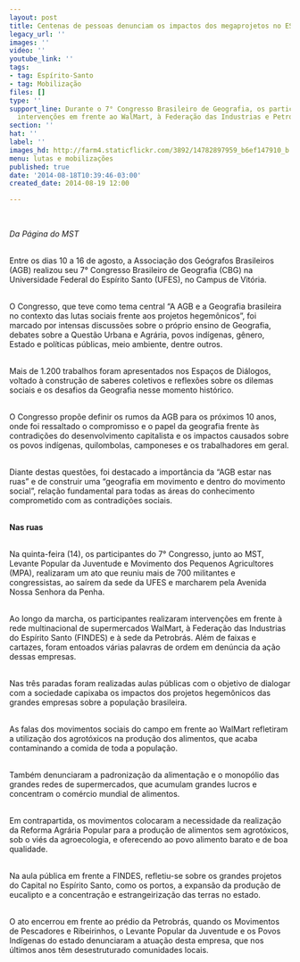 ```yaml
---
layout: post
title: Centenas de pessoas denunciam os impactos dos megaprojetos no ES
legacy_url: ''
images: ''
video: ''
youtube_link: ''
tags:
- tag: Espírito-Santo
- tag: Mobilização
files: []
type: ''
support_line: Durante o 7° Congresso Brasileiro de Geografia, os participantes realizaram
  intervenções em frente ao WalMart, à Federação das Industrias e Petrobrás.
section: ''
hat: ''
label: ''
images_hd: http://farm4.staticflickr.com/3892/14782897959_b6ef147910_b.jpg
menu: lutas e mobilizações
published: true
date: '2014-08-18T10:39:46-03:00'
created_date: 2014-08-19 12:00

---
```

<p>&nbsp;</p>

<p><em>Da P&aacute;gina do MST</em></p>

<p><br />
Entre os dias 10 a 16 de agosto, a Associa&ccedil;&atilde;o dos Ge&oacute;grafos Brasileiros (AGB) realizou seu 7&deg; Congresso Brasileiro de Geografia (CBG) na Universidade Federal do Esp&iacute;rito Santo (UFES), no Campus de Vit&oacute;ria.</p>

<p><br />
O Congresso, que teve como tema central &ldquo;A AGB e a Geografia brasileira no contexto das lutas sociais frente aos projetos hegem&ocirc;nicos&rdquo;, foi marcado por intensas discuss&otilde;es sobre o pr&oacute;prio ensino de Geografia, debates sobre a Quest&atilde;o Urbana e Agr&aacute;ria, povos ind&iacute;genas, g&ecirc;nero, Estado e pol&iacute;ticas p&uacute;blicas, meio ambiente, dentre outros.</p>

<p><br />
Mais de 1.200 trabalhos foram apresentados nos Espa&ccedil;os de Di&aacute;logos, voltado &agrave; constru&ccedil;&atilde;o de saberes coletivos e reflex&otilde;es sobre os dilemas sociais e os desafios da Geografia nesse momento hist&oacute;rico.</p>

<p><br />
O Congresso prop&otilde;e definir os rumos da AGB para os pr&oacute;ximos 10 anos, onde foi ressaltado o compromisso e o papel da geografia frente &agrave;s contradi&ccedil;&otilde;es do desenvolvimento capitalista e os impactos causados sobre os povos ind&iacute;genas, quilombolas, camponeses e os trabalhadores em geral.</p>

<p><br />
Diante destas quest&otilde;es, foi destacado a import&acirc;ncia da &ldquo;AGB estar nas ruas&rdquo; e de construir uma &ldquo;geografia em movimento e dentro do movimento social&rdquo;, rela&ccedil;&atilde;o fundamental para todas as &aacute;reas do conhecimento comprometido com as contradi&ccedil;&otilde;es sociais.</p>

<p><br />
<strong>Nas ruas</strong></p>

<p><br />
Na quinta-feira (14), os participantes do 7&deg; Congresso, junto ao MST, Levante Popular da Juventude e Movimento dos Pequenos Agricultores (MPA), realizaram um ato que reuniu mais de 700 militantes e congressistas, ao sa&iacute;rem da sede da UFES e marcharem pela Avenida Nossa Senhora da Penha.</p>

<p><br />
Ao longo da marcha, os participantes realizaram interven&ccedil;&otilde;es em frente &agrave; rede multinacional de supermercados WalMart, &agrave; Federa&ccedil;&atilde;o das Industrias do Esp&iacute;rito Santo (FINDES) e &agrave; sede da Petrobr&aacute;s. Al&eacute;m de faixas e cartazes, foram entoados v&aacute;rias palavras de ordem em den&uacute;ncia da a&ccedil;&atilde;o dessas empresas.</p>

<p><br />
Nas tr&ecirc;s paradas foram realizadas aulas p&uacute;blicas com o objetivo de dialogar com a sociedade capixaba os impactos dos projetos hegem&ocirc;nicos das grandes empresas sobre a popula&ccedil;&atilde;o brasileira.</p>

<p><br />
As falas dos movimentos sociais do campo em frente ao WalMart refletiram a utiliza&ccedil;&atilde;o dos agrot&oacute;xicos na produ&ccedil;&atilde;o dos alimentos, que acaba contaminando a comida de toda a popula&ccedil;&atilde;o.</p>

<p><br />
Tamb&eacute;m denunciaram a padroniza&ccedil;&atilde;o da alimenta&ccedil;&atilde;o e o monop&oacute;lio das grandes redes de supermercados, que acumulam grandes lucros e concentram o com&eacute;rcio mundial de alimentos.</p>

<p><br />
Em contrapartida, os movimentos colocaram a necessidade da realiza&ccedil;&atilde;o da Reforma Agr&aacute;ria Popular para a produ&ccedil;&atilde;o de alimentos sem agrot&oacute;xicos, sob o vi&eacute;s da agroecologia, e oferecendo ao povo alimento barato e de boa qualidade.</p>

<p><br />
Na aula p&uacute;blica em frente a FINDES, refletiu-se sobre os grandes projetos do Capital no Esp&iacute;rito Santo, como os portos, a expans&atilde;o da produ&ccedil;&atilde;o de eucalipto e a concentra&ccedil;&atilde;o e estrangeiriza&ccedil;&atilde;o das terras no estado.</p>

<p><br />
O ato encerrou em frente ao pr&eacute;dio da Petrobr&aacute;s, quando os Movimentos de Pescadores e Ribeirinhos, o Levante Popular da Juventude e os Povos Ind&iacute;genas do estado denunciaram a atua&ccedil;&atilde;o desta empresa, que nos &uacute;ltimos anos t&ecirc;m desestruturado comunidades locais.</p>

<p>&nbsp;</p>
